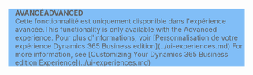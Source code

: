 <blockquote STYLE="background: #81BEF7;border-left:None"><span data-ttu-id="94bdb-101"><b>AVANCÉ</b></span><span class="sxs-lookup"><span data-stu-id="94bdb-101"><b>ADVANCED</b></span></span><br /><span data-ttu-id="94bdb-102">Cette fonctionnalité est uniquement disponible dans l'expérience avancée.</span><span class="sxs-lookup"><span data-stu-id="94bdb-102">This functionality is only available with the Advanced experience.</span></span> <span data-ttu-id="94bdb-103">Pour plus d'informations, voir [Personnalisation de votre expérience Dynamics 365 Business edition](../ui-experiences.md) </span><span class="sxs-lookup"><span data-stu-id="94bdb-103">For more information, see [Customizing Your Dynamics 365 Business edition  Experience](../ui-experiences.md) </span></span></blockquote>
